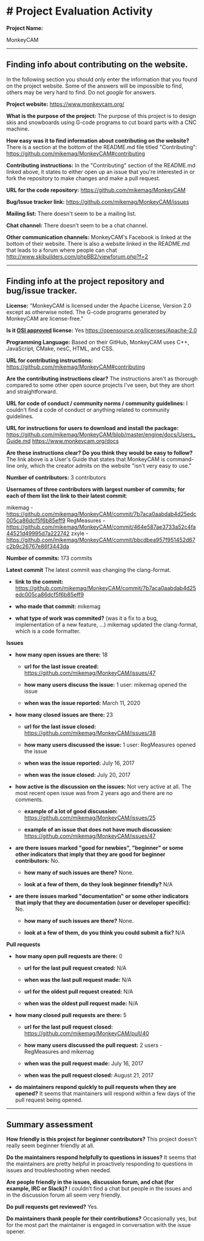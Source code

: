 # # Project Evaluation Activity



__Project Name:__  

MonkeyCAM 

---

## Finding info about contributing on the website.

In the following section you should only enter the information that you
found on the project website. Some of the answers will be impossible to find, others
may be very hard to find. Do not _google_ for answers.

__Project website:__
https://www.monkeycam.org/ 

__What is the purpose of the project:__
The purpose of this project is to design skis and snowboards using G-code programs to cut board parts with a CNC machine.

__How easy was it to find information about contributing on the website?__
There is a section at the bottom of the README.md file titled "Contributing": https://github.com/mikemag/MonkeyCAM#contributing

__Contributing instructions:__
In the "Contributing" section of the README.md linked above, it states to either open up an issue that you're interested in or fork the repository to make changes and make a pull request.

__URL for the code repository:__
https://github.com/mikemag/MonkeyCAM

__Bug/Issue tracker link:__
https://github.com/mikemag/MonkeyCAM/issues

__Mailing list:__
There doesn't seem to be a mailing list.


__Chat channel:__
There doesn’t seem to be a chat channel.

__Other communication channels:__
MonkeyCAM's Facebook is linked at the bottom of their website. There is also a website linked in the README.md that leads to a forum where people can chat http://www.skibuilders.com/phpBB2/viewforum.php?f=2

---

## Finding info at the project repository and bug/issue tracker.

__License:__
"MonkeyCAM is licensed under the Apache License, Version 2.0 except as otherwise noted. The G-code programs generated by MonkeyCAM are license-free."

__Is it [OSI approved](https://opensource.org/licenses/alphabetical) license:__
Yes https://opensource.org/licenses/Apache-2.0

__Programming Language:__
Based on their GitHub, MonkeyCAM uses C++, JavaScript, CMake, nesC, HTML, and CSS.

__URL for contributing instructions:__ 
https://github.com/mikemag/MonkeyCAM#contributing

__Are the contributing instructions clear?__ 
The instructions aren't as thorough compared to some other open source projects I've seen, but they are short and straightforward. 

__URL for code of conduct / community norms / community guidelines:__
I couldn't find a code of conduct or anything related to community guidelines.

__URL for instructions for users to download and install the package:__
https://github.com/mikemag/MonkeyCAM/blob/master/engine/docs/Users_Guide.md
https://www.monkeycam.org/docs

__Are these instructions clear? Do you think they would be easy to follow?__
The link above is a User's Guide that states that MonkeyCAM is command-line only, which the creator admits on the website "isn't very easy to use."

__Number of contributors:__
3 contributors

__Usernames of three contributors with largest number of commits; for
each of them list the link to their latest commit__:

mikemag - https://github.com/mikemag/MonkeyCAM/commit/7b7aca0aabdab4d25edc005ca86dcf5f6b85eff9
RegMeasures - https://github.com/mikemag/MonkeyCAM/commit/464e587ae3733a52c4fa44521d49995d7a222742
zxyle - https://github.com/mikemag/MonkeyCAM/commit/bbcdbea957f951452d67c2b9c26767e86f3443da

__Number of commits:__
173 commits

__Latest commit__
The latest commit was changing the clang-format.

- __link to the commit:__
https://github.com/mikemag/MonkeyCAM/commit/7b7aca0aabdab4d25edc005ca86dcf5f6b85eff9

- __who made that commit:__
mikemag

- __what type of work was commited?__ (was it a fix to a bug, implementation of a new feature, ...)
mikemag updated the clang-format, which is a code formatter.

__Issues__

- __how many open issues are there:__
   18
    - __url for the last issue created:__
      https://github.com/mikemag/MonkeyCAM/issues/47

    - __how many users discuss the issue:__
      1 user: mikemag opened the issue
    - __when was the issue reported:__
      March 11, 2020

- __how many closed issues are there:__
  23
    - __url for the last issue closed:__
      https://github.com/mikemag/MonkeyCAM/issues/38

    - __how many users discussed the issue:__
     1 user: RegMeasures opened the issue
    - __when was the issue reported:__
      July 16, 2017
    - __when was the issue closed:__
      July 20, 2017

- __how active is the discussion on the issues:__ 
  Not very active at all. The most recent open issue was from 2 years ago and there are no comments.
    - __example of a lot of good discussion:__ 
      https://github.com/mikemag/MonkeyCAM/issues/25

    - __example of an issue that does not have much discussion:__
      https://github.com/mikemag/MonkeyCAM/issues/47

- __are there issues marked "good for newbies", "beginner" or some other indicators that imply that they are good for beginner contributors:__
  No.
    - __how many of such issues are there?__
      None.  
      
    - __look at a few of them, do they look beginner friendly?__ 
      N/A 

- __are there issues marked "documentation" or some other indicators that imply that they are documentation (user or developer specific):__
  No. 

    - __how many of such issues are there?__
      None.
    
    - __look at a few of them, do you think you could submit a fix?__ 
      N/A


__Pull requests__

- __how many open pull requests are there:__
  0 
    - __url for the last pull request created:__
      N/A

    - __when was the last pull request made:__
      N/A
      
    - __url for the oldest pull request created:__
      N/A

    - __when was the oldest pull request made:__
      N/A
      
- __how many closed pull requests are there:__
  5
   - __url for the last pull request closed:__
     https://github.com/mikemag/MonkeyCAM/pull/40

   - __how many users discussed the pull request:__
     2 users - RegMeasures and mikemag
     
   - __when was the pull request made:__
     July 16, 2017
     
   - __when was the pull request closed:__
     August 21, 2017

- __do maintainers respond quickly to pull requests when they are opened?__ 
  It seems that maintainers will respond within a few days of the pull request being opened.



---


## Summary assessment
__How friendly is this project for beginner contributors?__
  This project doesn't really seem beginner friendly at all.  

__Do the maintainers respond helpfully to questions in issues?__
  It seems that the maintainers are pretty helpful in proactively responding to questions in issues and troubleshooting when needed.
  
__Are people friendly in the issues, discussion forum, and chat (for example, IRC or Slack)?__
  I couldn’t find a chat but people in the issues and in the discussion forum all seem very friendly.

__Do pull requests get reviewed?__
  Yes.

__Do maintainers thank people for their contributions?__
  Occasionally yes, but for the most part the maintainer is engaged in conversation with the issue opener.
